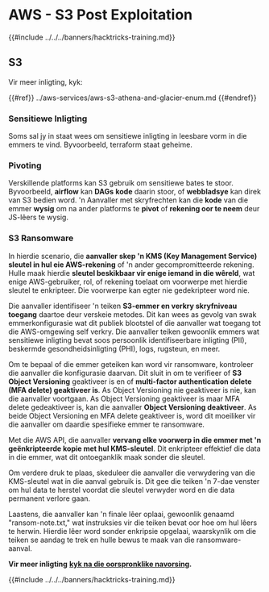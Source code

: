 # AWS - S3 Post Exploitation

{{#include ../../../banners/hacktricks-training.md}}

## S3

Vir meer inligting, kyk:

{{#ref}}
../aws-services/aws-s3-athena-and-glacier-enum.md
{{#endref}}

### Sensitiewe Inligting

Soms sal jy in staat wees om sensitiewe inligting in leesbare vorm in die emmers te vind. Byvoorbeeld, terraform staat geheime.

### Pivoting

Verskillende platforms kan S3 gebruik om sensitiewe bates te stoor.\
Byvoorbeeld, **airflow** kan **DAGs** **kode** daarin stoor, of **webbladsye** kan direk van S3 bedien word. 'n Aanvaller met skryfrechten kan die **kode** van die emmer **wysig** om na ander platforms te **pivot** of **rekening oor te neem** deur JS-lêers te wysig.

### S3 Ransomware

In hierdie scenario, die **aanvaller skep 'n KMS (Key Management Service) sleutel in hul eie AWS-rekening** of 'n ander gecompromitteerde rekening. Hulle maak hierdie **sleutel beskikbaar vir enige iemand in die wêreld**, wat enige AWS-gebruiker, rol, of rekening toelaat om voorwerpe met hierdie sleutel te enkripteer. Die voorwerpe kan egter nie gedekripteer word nie.

Die aanvaller identifiseer 'n teiken **S3-emmer en verkry skryfniveau toegang** daartoe deur verskeie metodes. Dit kan wees as gevolg van swak emmerkonfigurasie wat dit publiek blootstel of die aanvaller wat toegang tot die AWS-omgewing self verkry. Die aanvaller teiken gewoonlik emmers wat sensitiewe inligting bevat soos persoonlik identifiseerbare inligting (PII), beskermde gesondheidsinligting (PHI), logs, rugsteun, en meer.

Om te bepaal of die emmer geteiken kan word vir ransomware, kontroleer die aanvaller die konfigurasie daarvan. Dit sluit in om te verifieer of **S3 Object Versioning** geaktiveer is en of **multi-factor authentication delete (MFA delete) geaktiveer is**. As Object Versioning nie geaktiveer is nie, kan die aanvaller voortgaan. As Object Versioning geaktiveer is maar MFA delete gedeaktiveer is, kan die aanvaller **Object Versioning deaktiveer**. As beide Object Versioning en MFA delete geaktiveer is, word dit moeiliker vir die aanvaller om daardie spesifieke emmer te ransomware.

Met die AWS API, die aanvaller **vervang elke voorwerp in die emmer met 'n geënkripteerde kopie met hul KMS-sleutel**. Dit enkripteer effektief die data in die emmer, wat dit ontoeganklik maak sonder die sleutel.

Om verdere druk te plaas, skeduleer die aanvaller die verwydering van die KMS-sleutel wat in die aanval gebruik is. Dit gee die teiken 'n 7-dae venster om hul data te herstel voordat die sleutel verwyder word en die data permanent verlore gaan.

Laastens, die aanvaller kan 'n finale lêer oplaai, gewoonlik genaamd "ransom-note.txt," wat instruksies vir die teiken bevat oor hoe om hul lêers te herwin. Hierdie lêer word sonder enkripsie opgelaai, waarskynlik om die teiken se aandag te trek en hulle bewus te maak van die ransomware-aanval.

**Vir meer inligting** [**kyk na die oorspronklike navorsing**](https://rhinosecuritylabs.com/aws/s3-ransomware-part-1-attack-vector/)**.**

{{#include ../../../banners/hacktricks-training.md}}
